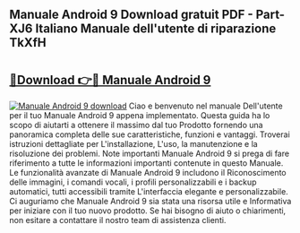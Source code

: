 ## Manuale Android 9 Download gratuit PDF - Part-XJ6 Italiano Manuale dell'utente di riparazione TkXfH

# <h2><a href="http://dfg5in.blite.top/?on=Manuale+Android+9">🔗Download 👉🔴 Manuale Android 9</a></h2>

[![Manuale Android 9 download](https://i.imgur.com/lujVjoI.png)](http://dfg5in.blite.top/?on=Manuale+Android+9)
Ciao e benvenuto nel manuale Dell'utente per il tuo Manuale Android 9 appena implementato. Questa guida ha lo scopo di aiutarti a ottenere il massimo dal tuo Prodotto fornendo una panoramica completa delle sue caratteristiche, funzioni e vantaggi. Troverai istruzioni dettagliate per L'installazione, L'uso, la manutenzione e la risoluzione dei problemi. Note importanti Manuale Android 9 si prega di fare riferimento a tutte le informazioni importanti contenute in questo Manuale. Le funzionalità avanzate di Manuale Android 9 includono il Riconoscimento delle immagini, i comandi vocali, i profili personalizzabili e i backup automatici, tutti accessibili tramite L'interfaccia elegante e personalizzabile. Ci auguriamo che Manuale Android 9 sia stata una risorsa utile e Informativa per iniziare con il tuo nuovo prodotto. Se hai bisogno di aiuto o chiarimenti, non esitare a contattare il nostro team di assistenza clienti.
